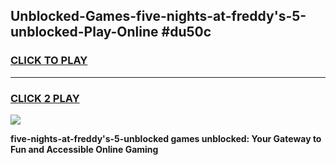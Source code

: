 
## Unblocked-Games-five-nights-at-freddy's-5-unblocked-Play-Online #du50c
<h3>
<a href="https://news.freeplayer.one?title=five-nights-at-freddy's-5-unblocked&ref=3">CLICK TO PLAY</a></h3>
<hr>

<h3>
<a href="https://news.freeplayer.one?title=five-nights-at-freddy's-5-unblocked&ref=3">CLICK 2 PLAY</a>
  
</h3>

<a href="https://news.freeplayer.one?title=five-nights-at-freddy's-5-unblocked&ref=3"><img src="https://clearcache.store/games.png"></a>


**five-nights-at-freddy's-5-unblocked games unblocked: Your Gateway to Fun and Accessible Online Gaming**
